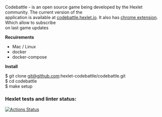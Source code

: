 Codebattle - is an open source game being developed by the Hexlet community. The current version of the  
application is available at [codebattle.hexlet.io](https://codebattle.hexlet.io/). It also has [chrome extension](https://chromewebstore.google.com/detail/codebattle/embfhnfkfobkdohleknckodkmhgmpdli?hl=en-US). Which allow to subscribe  
on last game updates

**Recuirements**

* Mac / Linux
* docker
* docker-compose

**Install**

$ git clone git@github.com:hexlet-codebattle/codebattle.git  
$ cd codebattle  
$ make setup  

### Hexlet tests and linter status:
[![Actions Status](https://github.com/Linchuki/qa-engineer-project-85/actions/workflows/hexlet-check.yml/badge.svg)](https://github.com/Linchuki/qa-engineer-project-85/actions)
